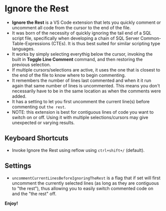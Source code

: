 Ignore the Rest
===============

- **Ignore the Rest** is a VS Code extension that lets you quickly comment or uncomment all code from the cursor to the end of the file.
- It was born of the necessity of quickly ignoring the tail end of a SQL script file, specifically when developing a chain of SQL Server Common-Table-Expressions (CTEs).  It is thus best suited for similar scripting type languages.
- It works by simply selecting everythig below the cursor, invoking the built in **Toggle Line Comment** command, and then restoring the previous selection.
- If multiple cursors/selections are active, it uses the one that is closest to the end of the file to know where to begin commenting.
- It remembers the number of lines last commented and when it it run again that same number of lines is uncommented.  This means you don't necessarily have to be in the same location as when the comments were added.
- It has a setting to let you first uncomment the current line(s) before commenting out `the rest`.
- NOTE: this extension is best for contiguous lines of code you want to switch on or off.  Using it with multiple selections/cursors may give unexpected or varying results.

Keyboard Shortcuts
------------------

- Invoke Ignore the Rest using reflow using `ctrl+shift+/` (default).

Settings
--------

- `uncommentCurrentLinesBeforeIgnoringTheRest` is a flag that if set will first uncomment the currently selected lines (as long as they are contiguous to "the rest"), thus allowing you to easily switch commented code on and the "the rest" off.

**Enjoy!**
